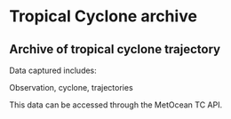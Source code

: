 # Tropical Cyclone archive 

## Archive of tropical cyclone trajectory

Data captured includes:

Observation, cyclone, trajectories

This data can be accessed through the MetOcean TC API.